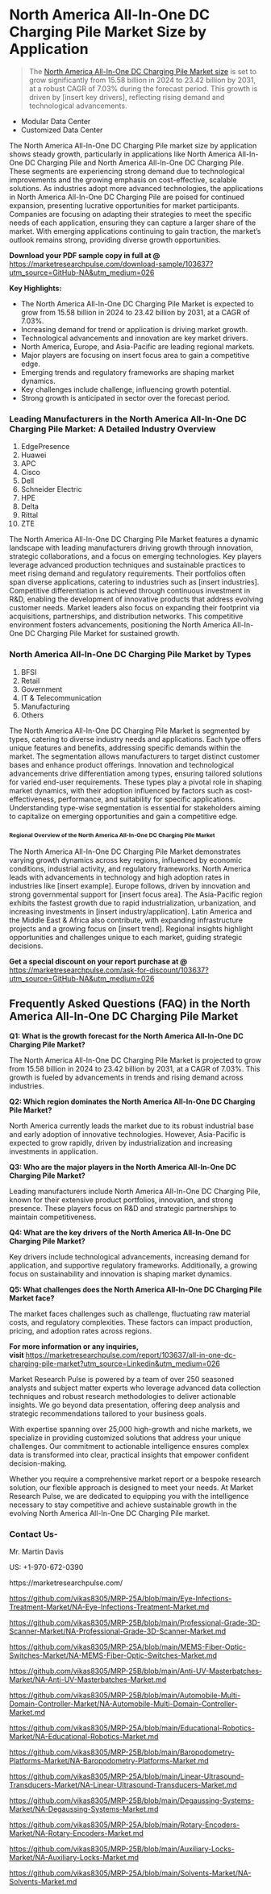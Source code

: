 
<h1>North America All-In-One DC Charging Pile Market&nbsp;Size by Application</h1><blockquote><p>The <a href="https://marketresearchpulse.com/download-sample/103637?utm_source=GitHub-NA&amp;utm_medium=026">North America All-In-One DC Charging Pile Market size</a> is set to grow significantly from 15.58 billion in 2024 to 23.42 billion by 2031, at a robust CAGR of 7.03% during the forecast period. This growth is driven by [insert key drivers], reflecting rising demand and technological advancements.</p></blockquote><ul><li>Modular Data Center<li> Customized Data Center</li></ul><p>The North America All-In-One DC Charging Pile market size by application shows steady growth, particularly in applications like North America All-In-One DC Charging Pile and North America All-In-One DC Charging Pile. These segments are experiencing strong demand due to technological improvements and the growing emphasis on cost-effective, scalable solutions. As industries adopt more advanced technologies, the applications in North America All-In-One DC Charging Pile are poised for continued expansion, presenting lucrative opportunities for market participants. Companies are focusing on adapting their strategies to meet the specific needs of each application, ensuring they can capture a larger share of the market. With emerging applications continuing to gain traction, the market’s outlook remains strong, providing diverse growth opportunities.</p><p><strong>Download your PDF sample copy in full at @ </strong><a href="https://marketresearchpulse.com/download-sample/103637?utm_source=GitHub-NA&amp;utm_medium=026">https://marketresearchpulse.com/download-sample/103637?utm_source=GitHub-NA&amp;utm_medium=026</a></p><p><strong>Key Highlights: </strong></p><ul><li>The North America All-In-One DC Charging Pile Market is expected to grow from 15.58 billion in 2024 to 23.42 billion by 2031, at a CAGR of 7.03%.</li><li>Increasing demand for trend or application is driving market growth.</li><li>Technological advancements and innovation are key market drivers.</li><li>North America, Europe, and Asia-Pacific are leading regional markets.</li><li>Major players are focusing on insert focus area to gain a competitive edge.</li><li>Emerging trends and regulatory frameworks are shaping market dynamics.</li><li>Key challenges include challenge, influencing growth potential.</li><li>Strong growth is anticipated in sector over the forecast period.</li></ul><h3>Leading Manufacturers in the North America All-In-One DC Charging Pile Market: A Detailed Industry Overview</h3><ol><li>EdgePresence</li><li>Huawei</li><li>APC</li><li>Cisco</li><li>Dell</li><li>Schneider Electric</li><li>HPE</li><li>Delta</li><li>Rittal</li><li>ZTE</li></ol><div class="flex max-w-full flex-col flex-grow"><div class="min-h-8 text-message flex w-full flex-col items-end gap-2 whitespace-normal break-words [.text-message+&amp;]:mt-5" dir="auto" data-message-author-role="assistant" data-message-id="fd8432e4-4910-450d-b182-61b7bfb0a01f" data-message-model-slug="gpt-4o"><div class="flex w-full flex-col gap-1 empty:hidden first:pt-[3px]"><div class="markdown prose w-full break-words dark:prose-invert light"><p>The North America All-In-One DC Charging Pile Market features a dynamic landscape with leading manufacturers driving growth through innovation, strategic collaborations, and a focus on emerging technologies. Key players leverage advanced production techniques and sustainable practices to meet rising demand and regulatory requirements. Their portfolios often span diverse applications, catering to industries such as [insert industries]. Competitive differentiation is achieved through continuous investment in R&amp;D, enabling the development of innovative products that address evolving customer needs. Market leaders also focus on expanding their footprint via acquisitions, partnerships, and distribution networks. This competitive environment fosters advancements, positioning the North America All-In-One DC Charging Pile Market for sustained growth.</p></div></div></div></div><h3>North America All-In-One DC Charging Pile Market by Types</h3><ol><li>BFSI<li> Retail<li> Government<li> IT & Telecommunication<li> Manufacturing<li> Others</li></ol><div class="flex max-w-full flex-col flex-grow"><div class="min-h-8 text-message flex w-full flex-col items-end gap-2 whitespace-normal break-words [.text-message+&amp;]:mt-5" dir="auto" data-message-author-role="assistant" data-message-id="084470be-0bb7-4664-bddf-5156b4f41249" data-message-model-slug="gpt-4o-mini"><div class="flex w-full flex-col gap-1 empty:hidden first:pt-[3px]"><div class="markdown prose w-full break-words dark:prose-invert light"><p>The North America All-In-One DC Charging Pile Market is segmented by types, catering to diverse industry needs and applications. Each type offers unique features and benefits, addressing specific demands within the market. The segmentation allows manufacturers to target distinct customer bases and enhance product offerings. Innovation and technological advancements drive differentiation among types, ensuring tailored solutions for varied end-user requirements. These types play a pivotal role in shaping market dynamics, with their adoption influenced by factors such as cost-effectiveness, performance, and suitability for specific applications. Understanding type-wise segmentation is essential for stakeholders aiming to capitalize on emerging opportunities and gain a competitive edge.</p></div></div></div></div><h3><span style="font-size: 11px;">Regional Overview of the North America All-In-One DC Charging Pile Market</span></h3><div class="flex max-w-full flex-col flex-grow"><div class="min-h-8 text-message flex w-full flex-col items-end gap-2 whitespace-normal break-words [.text-message+&amp;]:mt-5" dir="auto" data-message-author-role="assistant" data-message-id="e9038762-ce64-4e30-91c9-9bd413514231" data-message-model-slug="gpt-4o-mini"><div class="flex w-full flex-col gap-1 empty:hidden first:pt-[3px]"><div class="markdown prose w-full break-words dark:prose-invert light"><p>The North America All-In-One DC Charging Pile Market demonstrates varying growth dynamics across key regions, influenced by economic conditions, industrial activity, and regulatory frameworks. North America leads with advancements in technology and high adoption rates in industries like [insert example]. Europe follows, driven by innovation and strong governmental support for [insert focus area]. The Asia-Pacific region exhibits the fastest growth due to rapid industrialization, urbanization, and increasing investments in [insert industry/application]. Latin America and the Middle East &amp; Africa also contribute, with expanding infrastructure projects and a growing focus on [insert trend]. Regional insights highlight opportunities and challenges unique to each market, guiding strategic decisions.</p></div></div></div></div><p><strong>Get a special discount on your report purchase at @ </strong><a href="https://marketresearchpulse.com/ask-for-discount/103637?utm_source=GitHub-NA&amp;utm_medium=026">https://marketresearchpulse.com/ask-for-discount/103637?utm_source=GitHub-NA&amp;utm_medium=026</a></p><h2>Frequently Asked Questions (FAQ) in the North America All-In-One DC Charging Pile Market</h2><p><strong>Q1: What is the growth forecast for the North America All-In-One DC Charging Pile Market?</strong></p><p>The North America All-In-One DC Charging Pile Market is projected to grow from 15.58 billion in 2024 to 23.42 billion by 2031, at a CAGR of 7.03%. This growth is fueled by advancements in trends and rising demand across industries.</p><p><strong>Q2: Which region dominates the North America All-In-One DC Charging Pile Market?</strong></p><p>North America currently leads the market due to its robust industrial base and early adoption of innovative technologies. However, Asia-Pacific is expected to grow rapidly, driven by industrialization and increasing investments in application.</p><p><strong>Q3: Who are the major players in the North America All-In-One DC Charging Pile Market?</strong></p><p>Leading manufacturers include North America All-In-One DC Charging Pile, known for their extensive product portfolios, innovation, and strong presence. These players focus on R&amp;D and strategic partnerships to maintain competitiveness.</p><p><strong>Q4: What are the key drivers of the North America All-In-One DC Charging Pile Market?</strong></p><p>Key drivers include technological advancements, increasing demand for application, and supportive regulatory frameworks. Additionally, a growing focus on sustainability and innovation is shaping market dynamics.</p><p><strong>Q5: What challenges does the North America All-In-One DC Charging Pile Market face?</strong></p><p>The market faces challenges such as challenge, fluctuating raw material costs, and regulatory complexities. These factors can impact production, pricing, and adoption rates across regions.</p><p><strong>For more information or any inquiries, visit&nbsp;</strong><a href="https://marketresearchpulse.com/report/103637/all-in-one-dc-charging-pile-market?utm_source=Linkedin&utm_medium=026">https://marketresearchpulse.com/report/103637/all-in-one-dc-charging-pile-market?utm_source=Linkedin&utm_medium=026</a></p><p>Market Research Pulse is powered by a team of over 250 seasoned analysts and subject matter experts who leverage advanced data collection techniques and robust research methodologies to deliver actionable insights. We go beyond data presentation, offering deep analysis and strategic recommendations tailored to your business goals.</p><p>With expertise spanning over 25,000 high-growth and niche markets, we specialize in providing customized solutions that address your unique challenges. Our commitment to actionable intelligence ensures complex data is transformed into clear, practical insights that empower confident decision-making.</p><p>Whether you require a comprehensive market report or a bespoke research solution, our flexible approach is designed to meet your needs. At Market Research Pulse, we are dedicated to equipping you with the intelligence necessary to stay competitive and achieve sustainable growth in the evolving North America All-In-One DC Charging Pile market.</p><h3><strong>Contact Us-</strong></h3><p>Mr. Martin Davis</p><p>US: +1-970-672-0390</p><p>https://marketresearchpulse.com/</p><p><a href="https://github.com/vikas8305/MRP-25A/blob/main/Eye-Infections-Treatment-Market/NA-Eye-Infections-Treatment-Market.md">https://github.com/vikas8305/MRP-25A/blob/main/Eye-Infections-Treatment-Market/NA-Eye-Infections-Treatment-Market.md</a></p><p><a href="https://github.com/vikas8305/MRP-25B/blob/main/Professional-Grade-3D-Scanner-Market/NA-Professional-Grade-3D-Scanner-Market.md">https://github.com/vikas8305/MRP-25B/blob/main/Professional-Grade-3D-Scanner-Market/NA-Professional-Grade-3D-Scanner-Market.md</a></p><p><a href="https://github.com/vikas8305/MRP-25A/blob/main/MEMS-Fiber-Optic-Switches-Market/NA-MEMS-Fiber-Optic-Switches-Market.md">https://github.com/vikas8305/MRP-25A/blob/main/MEMS-Fiber-Optic-Switches-Market/NA-MEMS-Fiber-Optic-Switches-Market.md</a></p><p><a href="https://github.com/vikas8305/MRP-25B/blob/main/Anti-UV-Masterbatches-Market/NA-Anti-UV-Masterbatches-Market.md">https://github.com/vikas8305/MRP-25B/blob/main/Anti-UV-Masterbatches-Market/NA-Anti-UV-Masterbatches-Market.md</a></p><p><a href="https://github.com/vikas8305/MRP-25B/blob/main/Automobile-Multi-Domain-Controller-Market/NA-Automobile-Multi-Domain-Controller-Market.md">https://github.com/vikas8305/MRP-25B/blob/main/Automobile-Multi-Domain-Controller-Market/NA-Automobile-Multi-Domain-Controller-Market.md</a></p><p><a href="https://github.com/vikas8305/MRP-25A/blob/main/Educational-Robotics-Market/NA-Educational-Robotics-Market.md">https://github.com/vikas8305/MRP-25A/blob/main/Educational-Robotics-Market/NA-Educational-Robotics-Market.md</a></p><p><a href="https://github.com/vikas8305/MRP-25B/blob/main/Baropodometry-Platforms-Market/NA-Baropodometry-Platforms-Market.md">https://github.com/vikas8305/MRP-25B/blob/main/Baropodometry-Platforms-Market/NA-Baropodometry-Platforms-Market.md</a></p><p><a href="https://github.com/vikas8305/MRP-25A/blob/main/Linear-Ultrasound-Transducers-Market/NA-Linear-Ultrasound-Transducers-Market.md">https://github.com/vikas8305/MRP-25A/blob/main/Linear-Ultrasound-Transducers-Market/NA-Linear-Ultrasound-Transducers-Market.md</a></p><p><a href="https://github.com/vikas8305/MRP-25B/blob/main/Degaussing-Systems-Market/NA-Degaussing-Systems-Market.md">https://github.com/vikas8305/MRP-25B/blob/main/Degaussing-Systems-Market/NA-Degaussing-Systems-Market.md</a></p><p><a href="https://github.com/vikas8305/MRP-25A/blob/main/Rotary-Encoders-Market/NA-Rotary-Encoders-Market.md">https://github.com/vikas8305/MRP-25A/blob/main/Rotary-Encoders-Market/NA-Rotary-Encoders-Market.md</a></p><p><a href="https://github.com/vikas8305/MRP-25B/blob/main/Auxiliary-Locks-Market/NA-Auxiliary-Locks-Market.md">https://github.com/vikas8305/MRP-25B/blob/main/Auxiliary-Locks-Market/NA-Auxiliary-Locks-Market.md</a></p><p><a href="https://github.com/vikas8305/MRP-25A/blob/main/Solvents-Market/NA-Solvents-Market.md">https://github.com/vikas8305/MRP-25A/blob/main/Solvents-Market/NA-Solvents-Market.md</a></p>
